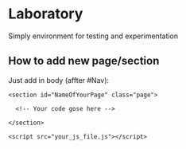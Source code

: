 # Laboratory

Simply environment for testing and experimentation

## How to add new page/section

Just add in body (affter #Nav):

    <section id="NameOfYourPage" class="page">
    
      <!-- Your code gose here -->
    
    </section>

    <script src="your_js_file.js"></script>

